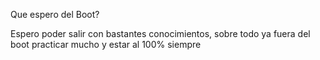 Que espero del Boot?

Espero poder salir con bastantes conocimientos, sobre todo ya fuera del boot practicar mucho y estar al 100% siempre